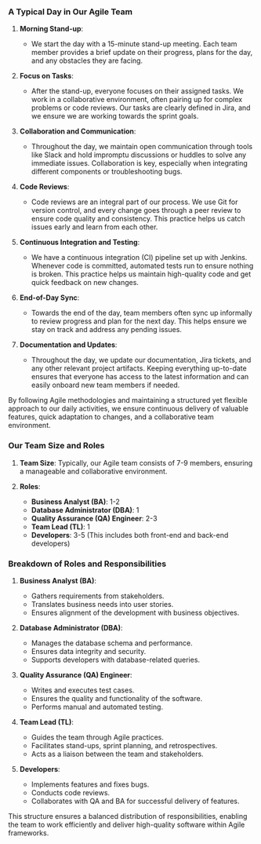 ### A Typical Day in Our Agile Team

1. **Morning Stand-up**:
   - We start the day with a 15-minute stand-up meeting. Each team member provides a brief update on their progress, plans for the day, and any obstacles they are facing.

2. **Focus on Tasks**:
   - After the stand-up, everyone focuses on their assigned tasks. We work in a collaborative environment, often pairing up for complex problems or code reviews. Our tasks are clearly defined in Jira, and we ensure we are working towards the sprint goals.

3. **Collaboration and Communication**:
   - Throughout the day, we maintain open communication through tools like Slack and hold impromptu discussions or huddles to solve any immediate issues. Collaboration is key, especially when integrating different components or troubleshooting bugs.

4. **Code Reviews**:
   - Code reviews are an integral part of our process. We use Git for version control, and every change goes through a peer review to ensure code quality and consistency. This practice helps us catch issues early and learn from each other.

5. **Continuous Integration and Testing**:
   - We have a continuous integration (CI) pipeline set up with Jenkins. Whenever code is committed, automated tests run to ensure nothing is broken. This practice helps us maintain high-quality code and get quick feedback on new changes.

6. **End-of-Day Sync**:
   - Towards the end of the day, team members often sync up informally to review progress and plan for the next day. This helps ensure we stay on track and address any pending issues.

7. **Documentation and Updates**:
   - Throughout the day, we update our documentation, Jira tickets, and any other relevant project artifacts. Keeping everything up-to-date ensures that everyone has access to the latest information and can easily onboard new team members if needed.

By following Agile methodologies and maintaining a structured yet flexible approach to our daily activities, we ensure continuous delivery of valuable features, quick adaptation to changes, and a collaborative team environment.

### Our Team Size and Roles

1. **Team Size**: Typically, our Agile team consists of 7-9 members, ensuring a manageable and collaborative environment.

2. **Roles**:
   - **Business Analyst (BA)**: 1-2
   - **Database Administrator (DBA)**: 1
   - **Quality Assurance (QA) Engineer**: 2-3
   - **Team Lead (TL)**: 1
   - **Developers**: 3-5 (This includes both front-end and back-end developers)

### Breakdown of Roles and Responsibilities

1. **Business Analyst (BA)**:
   - Gathers requirements from stakeholders.
   - Translates business needs into user stories.
   - Ensures alignment of the development with business objectives.

2. **Database Administrator (DBA)**:
   - Manages the database schema and performance.
   - Ensures data integrity and security.
   - Supports developers with database-related queries.

3. **Quality Assurance (QA) Engineer**:
   - Writes and executes test cases.
   - Ensures the quality and functionality of the software.
   - Performs manual and automated testing.

4. **Team Lead (TL)**:
   - Guides the team through Agile practices.
   - Facilitates stand-ups, sprint planning, and retrospectives.
   - Acts as a liaison between the team and stakeholders.

5. **Developers**:
   - Implements features and fixes bugs.
   - Conducts code reviews.
   - Collaborates with QA and BA for successful delivery of features.

This structure ensures a balanced distribution of responsibilities, enabling the team to work efficiently and deliver high-quality software within Agile frameworks.